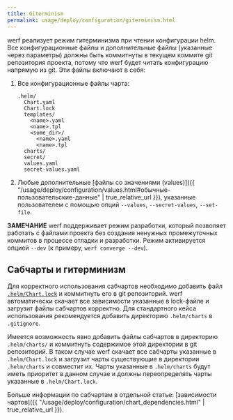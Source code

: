 ```yaml
---
title: Giterminism
permalink: usage/deploy/configuration/giterminism.html
---
```


werf реализует режим гитерминизма при чтении конфигурации helm. Все конфигурационные файлы и дополнительные файлы (указанные через параметры) должны быть коммитнуты в текущем коммите git репозитория проекта, потому что werf будет читать конфигурацию напрямую из git. Эти файлы включают в себя:

 1. Все конфигурационные файлы чарта:

    ```
    .helm/
      Chart.yaml
      Chart.lock
      templates/
        <name>.yaml
        <name>.tpl
        <some_dir>/
          <name>.yaml
          <name>.tpl
      charts/
      secret/
      values.yaml
      secret-values.yaml
    ```

 2. Любые дополнительные [файлы со значениями (values)]({{ "/usage/deploy/configuration/values.html#обычные-пользовательские-данные" | true_relative_url }}), указанные пользователем с помощью опций `--values`, `--secret-values`, `--set-file`.

**ЗАМЕЧАНИЕ** werf поддерживает режим разработки, который позволяет работать с файлами проекта без создания ненужных промежуточных коммитов в процессе отладки и разработки. Режим активируется опцией `--dev` (к примеру, `werf converge --dev`).

## Сабчарты и гитерминизм

Для корректного использования сабчартов необходимо добавить файл [`.helm/Chart.lock`](https://helm.sh/docs/helm/helm_dependency/) и коммитнуть его в git репозиторий. werf автоматически скачает все зависимости указанные в lock-файле и загрузит файлы сабчартов корректно. Для стандартного кейса использования рекомендуется добавить директорию `.helm/charts` в `.gitignore`.

Имеется возможность явно добавить файлы сабчартов в директорию `.helm/charts/` и коммитнуть содержимое этой директории в git репозиторий. В таком случае werf скачает все сабчарты указанные в `.helm/Chart.lock` и загрузит чарты существующие в директории `.helm/charts` и совместит их. Чарты указанные в `.helm/charts` будут иметь приоритет в данном случае и должны переопределять чарты указанные в `.helm/Chart.lock`.

Больше информации по сабчартам в отдельной статье: [зависимости чартов]({{ "/usage/deploy/configuration/chart_dependencies.html" | true_relative_url }}).

